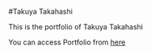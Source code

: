 #Takuya Takahashi 

This is the portfolio of Takuya Takahashi

You can access Portfolio from [here](https://takuya-13068.github.io/portfolio/)

